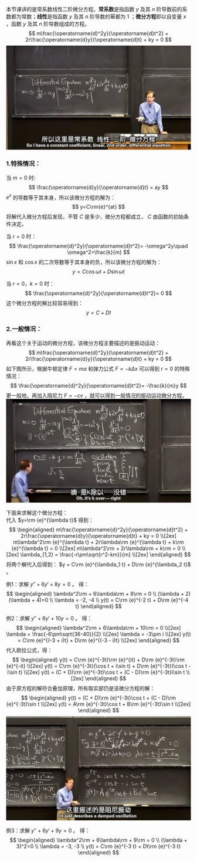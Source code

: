 
本节课讲的是常系数线性二阶微分方程。**常系数**是指函数 $y$ 及其 $n$ 阶导数前的系数都为常数；**线性**是指函数 $y$ 及其 $n$ 阶导数的幂都为 $1$ ；**微分方程**即以自变量 $x$ ，函数 $y$ 及其 $n$ 阶导数组成的方程。
$$
m\frac{\operatorname{d}^2y}{\operatorname{d}t^2} + 2r\frac{\operatorname{d}y}{\operatorname{d}t} + ky = 0
$$
![](attachments/1关于运动的微分方程（1）.jpg)
### 1.特殊情况：  
当 $m=0$ 时:  
$$
\frac{\operatorname{d}y}{\operatorname{d}t} = ay
$$
$e^x$ 的导数等于其本身，所以该微分方程的解为：  
$$
y=C\rm{e}^{at}
$$
将解代入微分方程后发现，不管 $C$ 是多少，微分方程都成立， $C$ 由函数的初始条件决定。  
  
当 $r=0$ 时：  
$$
\frac{\operatorname{d}^2y}{\operatorname{d}t^2}= -\omega^2y\quad \omega^2=\frac{k}{m}
$$
$\sin x$ 和 $\cos x$ 的二次导数等于其本身的负，所以该微分方程的解为：  
$$
y=C\cos\omega t + D\sin\omega t
$$
  
当 $r=0，k=0$ 时：  
$$
\frac{\operatorname{d}^2y}{\operatorname{d}t^2}= 0
$$
这个微分方程的解比较容易得到：  
$$
y=C + Dt
$$
  
### 2.一般情况：  
再看这个关于运动的微分方程，该微分方程主要描述的是振动运动：  
$$
m\frac{\operatorname{d}^2y}{\operatorname{d}t^2} + 2r\frac{\operatorname{d}y}{\operatorname{d}t} + ky = 0
$$
如下图所示，根据牛顿定律 $F=ma$ 和弹力公式 $F=-k\Delta x$ 可以得到 $r=0$ 的特殊情况：  
$$
\frac{\operatorname{d}^2y}{\operatorname{d}t^2}= -\frac{k}{m}y
$$
更一般地，再加入阻尼力 $F=-cv$ ，就可以得到一般情况的振动运动微分方程。
![](attachments/1关于运动的微分方程（3）.jpg)
  
下面来求解这个微分方程：  
代入 $y=\rm {e}^{\lambda t}$ 得到：  
$$
\begin{aligned}
m\frac{\operatorname{d}^2y}{\operatorname{d}t^2} + 2r\frac{\operatorname{d}y}{\operatorname{d}t} + ky = 0 \\[2ex]
m\lambda^2\rm {e}^{\lambda t} + 2r\lambda\rm {e}^{\lambda t} + k\rm {e}^{\lambda t} = 0 \\[2ex]
m\lambda^2\rm + 2r\lambda\rm + k\rm = 0 \\[2ex]
\lambda_{1,2} = \frac{-r\pm\sqrt{r^2-km}}{m} \\[2ex]
\end{aligned}
$$
将两个解代入后得到： $y = C\rm {e}^{\lambda_1 t} + D\rm {e}^{\lambda_2 t}$ 。
  
例1：求解 $y'' + 6y' + 8y = 0$ 。
得：
$$
\begin{aligned}
\lambda^2\rm + 6\lambda\rm + 8\rm = 0 \\
(\lambda + 2)(\lambda + 4)=0 \\
\lambda = -2, -4 \\
y(t) = C\rm {e}^{-2 t} + D\rm {e}^{-4 t}
\end{aligned}
$$
  
例2：求解 $y'' + 6y' + 10y = 0$ 。
得：
$$
\begin{aligned}
\lambda^2\rm + 6\lambda\rm + 10\rm = 0 \\[2ex]
\lambda = \frac{-6\pm\sqrt{36-40}}{2} \\[2ex]
\lambda = -3\pm i \\[2ex]
y(t) = C\rm {e}^{(-3 + i)t} + D\rm {e}^{(-3 - i)t} \\[2ex]
\end{aligned}
$$
代入欧拉公式，得：
$$
\begin{aligned}
y(t) = C\rm {e}^{-3t}\rm {e}^{it} + D\rm {e}^{-3t}\rm {e}^{-it} \\[2ex]
y(t) = C\rm {e}^{-3t}(\cos t + i\sin t) + D\rm {e}^{-3t}(\cos t - i\sin t) \\[2ex]
y(t) = (C + D)\rm {e}^{-3t}\cos t + (C - D)\rm {e}^{-3t}i\sin t \\[2ex]
\end{aligned}
$$
由于原方程的解符合叠加原理，所有取实部仍是该微分方程的解：  
$$
\begin{aligned}
y(t) = (C + D)\rm {e}^{-3t}\cos t + (C - D)\rm {e}^{-3t}\sin t \\[2ex]
y(t) = A\rm {e}^{-3t}\cos t + B\rm {e}^{-3t}\sin t \\[2ex]
\end{aligned}
$$
![](attachments/1关于运动的微分方程（7）.jpg)
  
例3：求解 $y'' + 6y' + 9y = 0$ 。
得：
$$
\begin{aligned}
\lambda^2\rm + 6\lambda\rm + 9\rm = 0 \\
(\lambda + 3)^2=0 \\
\lambda = -3, -3 \\
y(t) = C\rm {e}^{-3 t} + Dt\rm {e}^{-3 t}
\end{aligned}
$$